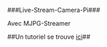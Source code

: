 ###Live-Stream-Camera-Pi###

Avec MJPG-Streamer

##Un tutoriel se trouve [ici](http://nasfamilyone.synology.me/tutostreampi)##
